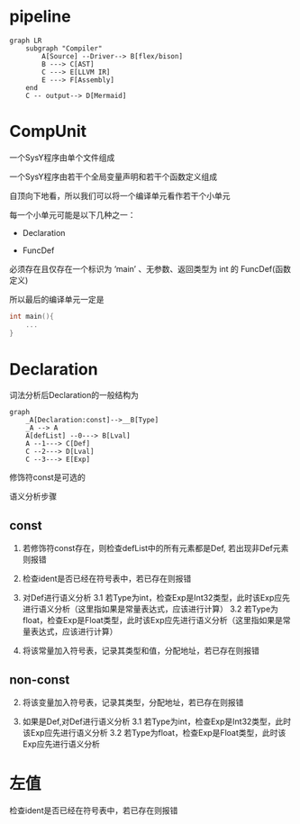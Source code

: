 # pipeline
```mermaid
graph LR
    subgraph "Compiler"
        A[Source] --Driver--> B[flex/bison]
        B ---> C[AST]
        C ---> E[LLVM IR]
        E ---> F[Assembly]
    end
    C -- output--> D[Mermaid]
```


# CompUnit

一个SysY程序由单个文件组成

一个SysY程序由若干个全局变量声明和若干个函数定义组成

自顶向下地看，所以我们可以将一个编译单元看作若干个小单元

每一个小单元可能是以下几种之一：

- Declaration

- FuncDef

必须存在且仅存在一个标识为 ‘main’ 、无参数、返回类型为 int 的 FuncDef(函数定义)

<!-- 语义分析 -->
所以最后的编译单元一定是
```c
int main(){
    ...
}
```

# Declaration

词法分析后Declaration的一般结构为

```mermaid
graph
    _A[Declaration:const]-->__B[Type]
    _A --> A
    A[defList] --0---> B[Lval]
    A --1---> C[Def]
    C --2---> D[Lval]
    C --3---> E[Exp]
```

修饰符const是可选的

语义分析步骤

## const

1. 若修饰符const存在，则检查defList中的所有元素都是Def, 若出现非Def元素则报错

2. 检查ident是否已经在符号表中，若已存在则报错

3. 对Def进行语义分析
3.1 若Type为int，检查Exp是Int32类型，此时该Exp应先进行语义分析（这里指如果是常量表达式，应该进行计算）
3.2 若Type为float，检查Exp是Float类型，此时该Exp应先进行语义分析（这里指如果是常量表达式，应该进行计算）

4. 将该常量加入符号表，记录其类型和值，分配地址，若已存在则报错

## non-const

2. 将该变量加入符号表，记录其类型，分配地址，若已存在则报错

3. 如果是Def,对Def进行语义分析
3.1 若Type为int，检查Exp是Int32类型，此时该Exp应先进行语义分析
3.2 若Type为float，检查Exp是Float类型，此时该Exp应先进行语义分析

# 左值

检查ident是否已经在符号表中，若已存在则报错

